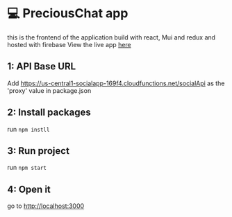 # :computer: PreciousChat app 
this is the frontend of the application build with react, Mui and redux and hosted with firebase
View the live app [here](https://socialapp-169f4.web.app/)

## 1: API Base URL

Add https://us-central1-socialapp-169f4.cloudfunctions.net/socialApi as the 'proxy' value in package.json

## 2: Install packages

run `npm instll`

## 3: Run project

run `npm start`

## 4: Open it

go to [http://localhost:3000](http://localhost:3000)
